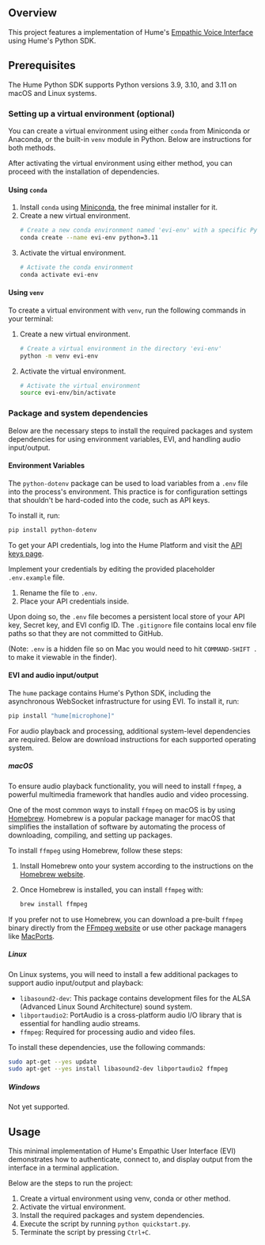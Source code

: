 ## Overview
This project features a implementation of Hume's [Empathic Voice Interface](https://dev.hume.ai/docs/empathic-voice-interface-evi/overview) using Hume's Python SDK.

## Prerequisites

The Hume Python SDK supports Python versions 3.9, 3.10, and 3.11 on macOS and Linux systems.

### Setting up a virtual environment (optional)

You can create a virtual environment using either `conda` from Miniconda or Anaconda, or the built-in `venv` module in Python. Below are instructions for both methods.

After activating the virtual environment using either method, you can proceed with the installation of dependencies.

#### Using `conda`
1. Install `conda` using [Miniconda](https://docs.anaconda.com/miniconda/), the free minimal installer for it.
2. Create a new virtual environment.
    ```bash
    # Create a new conda environment named 'evi-env' with a specific Python version
    conda create --name evi-env python=3.11
    ```
3. Activate the virtual environment.
    ```bash
    # Activate the conda environment
    conda activate evi-env
    ```

#### Using `venv`

To create a virtual environment with `venv`, run the following commands in your terminal:

1. Create a new virtual environment.
    ```bash
    # Create a virtual environment in the directory 'evi-env'
    python -m venv evi-env
    ```
2. Activate the virtual environment.
    ```bash
    # Activate the virtual environment
    source evi-env/bin/activate
    ```

### Package and system dependencies

Below are the necessary steps to install the required packages and system dependencies for using environment variables, EVI, and handling audio input/output.

#### Environment Variables

The `python-dotenv` package can be used to load variables from a `.env` file into the process's environment. This practice is for configuration settings that shouldn't be hard-coded into the code, such as API keys.

To install it, run:

```bash
pip install python-dotenv
```

To get your API credentials, log into the Hume Platform and visit the [API keys page](https://platform.hume.ai/settings/keys).

Implement your credentials by editing the provided placeholder `.env.example` file.
   1. Rename the file to `.env`.
   2. Place your API credentials inside.

Upon doing so, the `.env` file becomes a persistent local store of your API key, Secret key, and EVI config ID. The `.gitignore` file contains local env file paths so that they are not committed to GitHub.
   
(Note: `.env` is a hidden file so on Mac you would need to hit `COMMAND-SHIFT .` to make it viewable in the finder).

#### EVI and audio input/output

The `hume` package contains Hume's Python SDK, including the asynchronous WebSocket infrastructure for using EVI. To install it, run:

```bash
pip install "hume[microphone]"
```

For audio playback and processing, additional system-level dependencies are required. Below are download instructions for each supported operating system.

##### macOS

To ensure audio playback functionality, you will need to install `ffmpeg`, a powerful multimedia framework that handles audio and video processing.

One of the most common ways to install `ffmpeg` on macOS is by using [Homebrew](https://brew.sh/). Homebrew is a popular package manager for macOS that simplifies the installation of software by automating the process of downloading, compiling, and setting up packages.

To install `ffmpeg` using Homebrew, follow these steps:

1. Install Homebrew onto your system according to the instructions on the [Homebrew website](https://brew.sh/).

2. Once Homebrew is installed, you can install `ffmpeg` with:
    ```bash
    brew install ffmpeg
    ```

If you prefer not to use Homebrew, you can download a pre-built `ffmpeg` binary directly from the [FFmpeg website](https://ffmpeg.org/download.html) or use other package managers like [MacPorts](https://www.macports.org/).

##### Linux

On Linux systems, you will need to install a few additional packages to support audio input/output and playback:

- `libasound2-dev`: This package contains development files for the ALSA (Advanced Linux Sound Architecture) sound system.
- `libportaudio2`: PortAudio is a cross-platform audio I/O library that is essential for handling audio streams.
- `ffmpeg`: Required for processing audio and video files.

To install these dependencies, use the following commands:

```bash
sudo apt-get --yes update
sudo apt-get --yes install libasound2-dev libportaudio2 ffmpeg
```

##### Windows

Not yet supported.

## Usage
This minimal implementation of Hume's Empathic User Interface (EVI) demonstrates how to authenticate, connect to, and display output from the interface in a terminal application.

Below are the steps to run the project:
1. Create a virtual environment using venv, conda or other method.
2. Activate the virtual environment.
3. Install the required packages and system dependencies.
4. Execute the script by running `python quickstart.py`.
5. Terminate the script by pressing `Ctrl+C`.